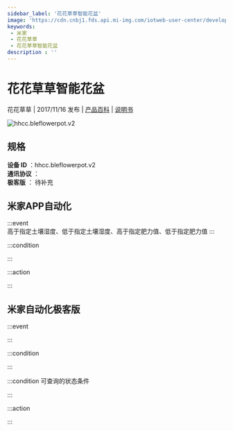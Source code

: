 ```yaml
---
sidebar_label: '花花草草智能花盆'
image: 'https://cdn.cnbj1.fds.api.mi-img.com/iotweb-user-center/developer_1678870888805cz9jqX5U.png?GalaxyAccessKeyId=AKVGLQWBOVIRQ3XLEW&Expires=9223372036854775807&Signature=FnlesYIdGxYbHA5x3stwDI8XqN8='
keywords: 
 - 米家
 - 花花草草
 - 花花草草智能花盆
description : ''
---
```

# 花花草草智能花盆

花花草草 | 2017/11/16 发布 | [产品百科](https://home.mi.com/webapp/content/baike/product/index.html?model=hhcc.bleflowerpot.v2/) | [说明书](https://home.mi.com/views/introduction.html?model=hhcc.bleflowerpot.v2&region=cn)

![hhcc.bleflowerpot.v2](https://cdn.cnbj1.fds.api.mi-img.com/iotweb-user-center/developer_1678870888805cz9jqX5U.png?GalaxyAccessKeyId=AKVGLQWBOVIRQ3XLEW&Expires=9223372036854775807&Signature=FnlesYIdGxYbHA5x3stwDI8XqN8=)

## 规格  
> 
**设备 ID** ：hhcc.bleflowerpot.v2  
**通讯协议** ：  
**极客版**  ： 待补充 


## 米家APP自动化  

:::event  
高于指定土壤湿度、低于指定土壤湿度、高于指定肥力值、低于指定肥力值
:::

:::condition  

:::

:::action   

:::

## 米家自动化极客版  

:::event  

:::

:::condition  

:::

:::condition 可查询的状态条件  

:::

:::action  

:::

        
